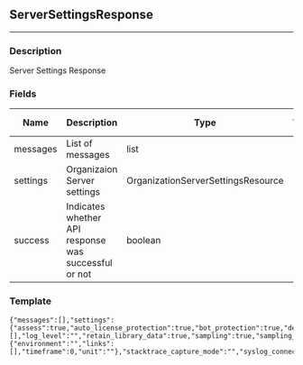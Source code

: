 ## ServerSettingsResponse
---
### Description
Server Settings Response
### Fields
| Name | Description | Type | Allowed Values | Required |
| ---- | ----------- | ---- | -------------- | -------- |
| messages | List of messages | list |  | false |
| settings | Organizaion Server settings | OrganizationServerSettingsResource |  | false |
| success | Indicates whether API response was successful or not | boolean |  | false |
### Template
```
{"messages":[],"settings":{"assess":true,"auto_license_protection":true,"bot_protection":true,"default_environment":"","defend":true,"environment":"","links":[],"log_level":"","retain_library_data":true,"sampling":true,"sampling_baseline":0,"sampling_frequency":0,"sampling_window":0,"server_cleanup_policy":{"environment":"","links":[],"timeframe":0,"unit":""},"stacktrace_capture_mode":"","syslog_connection_type":"","syslog_enabled":true,"syslog_facility_code":0,"syslog_ip_address":"","syslog_port_number":0,"syslog_protocol":"","syslog_severity_blocked":"","syslog_severity_blocked_perimeter":"","syslog_severity_exploited":"","syslog_severity_probed":"","syslog_severity_probed_perimeter":"","syslog_severity_suspicious":"","telemetry_enabled":true},"success":true}
```
